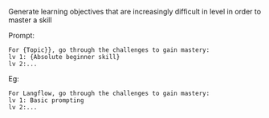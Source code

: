 
Generate learning objectives that are increasingly difficult in level in order to master a skill

Prompt:
```
For {Topic}}, go through the challenges to gain mastery: 
lv 1: {Absolute beginner skill} 
lv 2:...
```

Eg:
```
For Langflow, go through the challenges to gain mastery: 
lv 1: Basic prompting 
lv 2:...
```